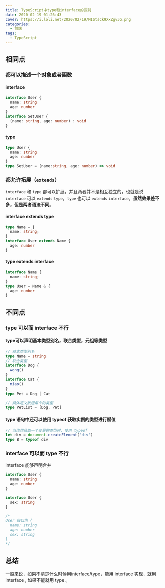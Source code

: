 ```yaml
---
title: TypeScript中type和interface的区别
date: 2020-02-19 01:26:43
cover: https://i.loli.net/2020/02/19/MIStsCk9XxZgv3G.png
categories:
  - 前端
tags:
  - TypeScript
---
```


## 相同点

### 都可以描述一个对象或者函数

#### interface

```ts
interface User {
  name: string
  age: number
}
interface SetUser {
  (name: string, age: number) : void
}
```

#### type

```ts
type User {
  name: string
  age: number
}
type SetUser = (name:string, age: number) => void
```

### 都允许拓展（`extends`）

`interface` 和 `type` 都可以扩展，并且两者并不是相互独立的，也就是说 `interface` 可以 `extends` `type`，`type` 也可以 `extends` `interface`。**虽然效果差不多，但是两者语法不同**。

#### interface extends type

```ts
type Name = {
  name: string;
}
interface User extends Name {
  age: number
}
```

#### type extends interface

```ts
interface Name {
  name: string;
}
type User = Name & {
  age: number
}
```

## 不同点

### type 可以而 interface 不行

#### type可以声明基本类型别名，联合类型，元组等类型

```ts
// 基本类型别名
type Name = string
// 联合类型
interface Dog {
  wong()
}
interface Cat {
  miao()
}
type Pet = Dog | Cat

// 具体定义数组每个的类型
type PetList = [Dog, Pet]
```

#### type 语句中还可以使用 typeof 获取实例的类型进行赋值

```ts
// 当你想获取一个变量的类型时，使用 typeof
let div = document.createElement('div')
type B = typeof div
```

### interface 可以而 type 不行

interface 能够声明合并

```ts
interface User {
  name: string
  age: number
}

interface User {
  sex: string
}

/*
User 接口为 {
  name: string
  age: number
  sex: string
}
*/
```

## 总结

一般来说，如果不清楚什么时候用interface/type，能用 interface 实现，就用 interface , 如果不能就用 type 。
